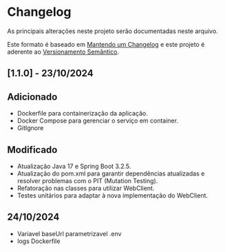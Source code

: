 # Changelog

As principais alterações neste projeto serão documentadas neste arquivo.

Este formato é baseado em [Mantendo um Changelog](http://keepachangelog.com/en/1.0.0/)
e este projeto é aderente ao [Versionamento Semântico](http://semver.org/spec/v2.0.0.html).

<!--
Adicionado       para novas funcionalidades.
Modificado       para mudanças em funcionalidades existentes.
Obsoleto         para funcionalidades estáveis que foram removidas das próximas versões.
Removido         para funcionalidades removidas desta versão.
Corrigido       para qualquer correção de bug.
Segurança        para incentivar usuários a atualizarem em caso de vulnerabilidades.
-->

## [1.1.0] - 23/10/2024
## Adicionado
 - Dockerfile para containerização da aplicação.
 - Docker Compose para gerenciar o serviço em container.
 - GitIgnore

## Modificado
 - Atualização Java 17 e Spring Boot 3.2.5.
 - Atualização do pom.xml para garantir dependências atualizadas e resolver problemas com o PIT (Mutation Testing).
 - Refatoração nas classes para utilizar WebClient.
 - Testes unitários para adaptar à nova implementação do WebClient.

 ## 24/10/2024
 - Variavel baseUrl parametrizavel .env
 - logs Dockerfile

